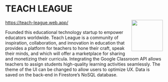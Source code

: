 # ​​TEACH LEAGUE 
<a href="https://eitans.website/(https://teach-league.web.app/)" target="blank"><img align="right" src="https://patch.com/img/cdn20/users/26244233/20240328/111501/styles/patch_image/public/africa-studio-apple-books-school-shutterstock-565970893___28111419872.jpg?width=1200" height="100" width="auto" /></a>

https://teach-league.web.app/

Founded this educational technology startup to empower educators worldwide. Teach League is a community of inspiration, collaboration, and innovation in education that provides a platform for teachers to hone their craft, speak their minds, and which will offer a marketplace for sharing and monetizing their curricula. Integrating the Google Classroom API allows teachers to assign students high-quality learning activities seamlessly. The theme of the UI can be changed to allow users to optimize UX. Data is saved on the back-end in Firestore’s NoSQL database.
